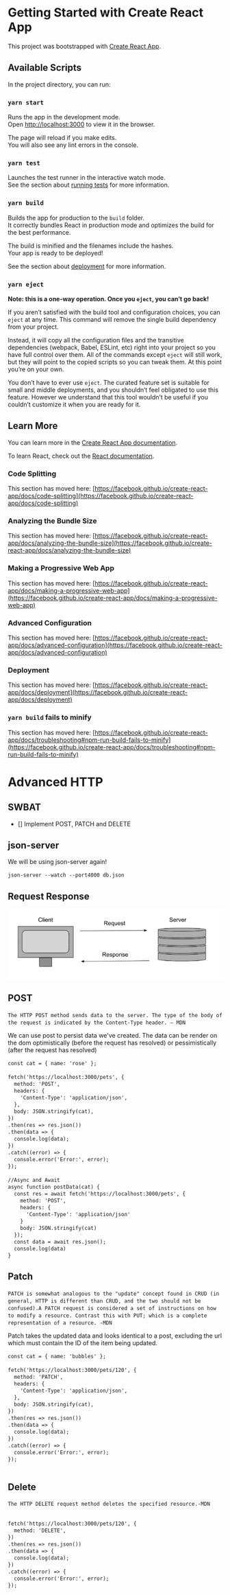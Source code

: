 # Getting Started with Create React App

This project was bootstrapped with [Create React App](https://github.com/facebook/create-react-app).

## Available Scripts

In the project directory, you can run:

### `yarn start`

Runs the app in the development mode.\
Open [http://localhost:3000](http://localhost:3000) to view it in the browser.

The page will reload if you make edits.\
You will also see any lint errors in the console.

### `yarn test`

Launches the test runner in the interactive watch mode.\
See the section about [running tests](https://facebook.github.io/create-react-app/docs/running-tests) for more information.

### `yarn build`

Builds the app for production to the `build` folder.\
It correctly bundles React in production mode and optimizes the build for the best performance.

The build is minified and the filenames include the hashes.\
Your app is ready to be deployed!

See the section about [deployment](https://facebook.github.io/create-react-app/docs/deployment) for more information.

### `yarn eject`

**Note: this is a one-way operation. Once you `eject`, you can’t go back!**

If you aren’t satisfied with the build tool and configuration choices, you can `eject` at any time. This command will remove the single build dependency from your project.

Instead, it will copy all the configuration files and the transitive dependencies (webpack, Babel, ESLint, etc) right into your project so you have full control over them. All of the commands except `eject` will still work, but they will point to the copied scripts so you can tweak them. At this point you’re on your own.

You don’t have to ever use `eject`. The curated feature set is suitable for small and middle deployments, and you shouldn’t feel obligated to use this feature. However we understand that this tool wouldn’t be useful if you couldn’t customize it when you are ready for it.

## Learn More

You can learn more in the [Create React App documentation](https://facebook.github.io/create-react-app/docs/getting-started).

To learn React, check out the [React documentation](https://reactjs.org/).

### Code Splitting

This section has moved here: [https://facebook.github.io/create-react-app/docs/code-splitting](https://facebook.github.io/create-react-app/docs/code-splitting)

### Analyzing the Bundle Size

This section has moved here: [https://facebook.github.io/create-react-app/docs/analyzing-the-bundle-size](https://facebook.github.io/create-react-app/docs/analyzing-the-bundle-size)

### Making a Progressive Web App

This section has moved here: [https://facebook.github.io/create-react-app/docs/making-a-progressive-web-app](https://facebook.github.io/create-react-app/docs/making-a-progressive-web-app)

### Advanced Configuration

This section has moved here: [https://facebook.github.io/create-react-app/docs/advanced-configuration](https://facebook.github.io/create-react-app/docs/advanced-configuration)

### Deployment

This section has moved here: [https://facebook.github.io/create-react-app/docs/deployment](https://facebook.github.io/create-react-app/docs/deployment)

### `yarn build` fails to minify

This section has moved here: [https://facebook.github.io/create-react-app/docs/troubleshooting#npm-run-build-fails-to-minify](https://facebook.github.io/create-react-app/docs/troubleshooting#npm-run-build-fails-to-minify)
# Advanced HTTP
## SWBAT
- [] Implement POST, PATCH and DELETE

## json-server
We will be using json-server again!
```
json-server --watch --port4000 db.json
```

## Request Response
![request-response](./assets/requestResponse.png) 


## POST
`The HTTP POST method sends data to the server. The type of the body of the request is indicated by the Content-Type header. — MDN`




We can use post to persist data we've created. The data can be render on the dom optimistically (before the request has resolved) or pessimistically (after the request has resolved)

```
const cat = { name: 'rose' };

fetch('https://localhost:3000/pets', {
  method: 'POST', 
  headers: {
    'Content-Type': 'application/json',
  },
  body: JSON.stringify(cat),
})
.then(res => res.json())
.then(data => {
  console.log(data);
})
.catch((error) => {
  console.error('Error:', error);
});

//Async and Await
async function postData(cat) {
  const res = await fetch('https://localhost:3000/pets', {
    method: 'POST',
    headers: {
      'Content-Type': 'application/json'
    }
    body: JSON.stringify(cat) 
  });
  const data = await res.json(); 
  console.log(data)
}

```


## Patch  

`PATCH is somewhat analogous to the "update" concept found in CRUD (in general, HTTP is different than CRUD, and the two should not be confused).A PATCH request is considered a set of instructions on how to modify a resource. Contrast this with PUT; which is a complete representation of a resource. -MDN`

Patch takes the updated data and looks identical to a post, excluding the url which must contain the ID of the item being updated.

```
const cat = { name: 'bubbles' };

fetch('https://localhost:3000/pets/120', {
  method: 'PATCH', 
  headers: {
    'Content-Type': 'application/json',
  },
  body: JSON.stringify(cat),
})
.then(res => res.json())
.then(data => {
  console.log(data);
})
.catch((error) => {
  console.error('Error:', error);
});


```

## Delete

`The HTTP DELETE request method deletes the specified resource.-MDN`

```

fetch('https://localhost:3000/pets/120', {
  method: 'DELETE', 
})
.then(res => res.json())
.then(data => {
  console.log(data);
})
.catch((error) => {
  console.error('Error:', error);
});

```